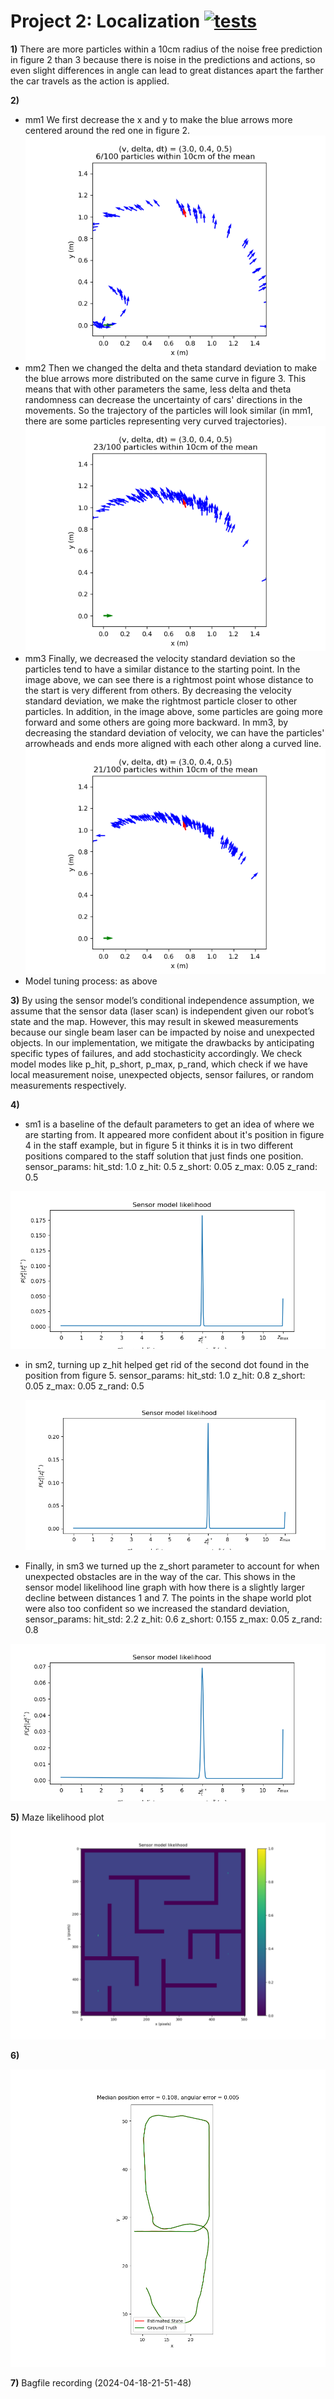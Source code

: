 # Project 2: Localization [![tests](../../../badges/submit-proj2/pipeline.svg)](../../../pipelines/submit-proj2/latest)

**1)** There are more particles within a 10cm radius of the noise free prediction in figure 2 than 3 because there is noise in the predictions and actions, so even slight differences in angle can lead to great distances apart the farther the car travels as the action is applied.


**2)** 
- mm1
We first decrease the x and y to make the blue arrows more centered around the red one in figure 2.
![mm1](mm1.png)
- mm2
Then we changed the delta and theta standard deviation to make the blue arrows more distributed on the same curve in figure 3. This means that with other parameters the same, less delta and theta randomness can decrease the uncertainty of cars' directions in the movements. So the trajectory of the particles will look similar (in mm1, there are some particles representing very curved trajectories).
![mm2](mm2.png)
- mm3
Finally, we decreased the velocity standard deviation so the particles tend to have a similar distance to the starting point. In the image above, we can see there is a rightmost point whose distance to the start is very different from others. By decreasing the velocity standard deviation, we make the rightmost particle closer to other particles. In addition, in the image above, some particles are going more forward and some others are going more backward. In mm3, by decreasing the standard deviation of velocity, we can have the particles' arrowheads and ends more aligned with each other along a curved line.
![mm3](mm3.png)
- Model tuning process: as above



**3)** By using the sensor model’s conditional independence assumption, we assume that the sensor data (laser scan) is independent given our robot’s state and the map. However, this may result in skewed measurements because our single beam laser can be impacted by noise and unexpected objects. In our implementation, we mitigate the drawbacks by anticipating specific types of failures, and add stochasticity accordingly. We check model modes like p_hit, p_short, p_max, p_rand, which check if we have local measurement noise, unexpected objects, sensor failures, or random measurements respectively. 

**4)** 
- sm1 is a baseline of the default parameters to get an idea of where we are starting from. It appeared more confident about it's position in figure 4 in the staff example, but in figure 5 it thinks it is in two different positions compared to the staff solution that just finds one position.
sensor_params:
  hit_std:    1.0
  z_hit:      0.5
  z_short:    0.05
  z_max:      0.05
  z_rand:     0.5

![sm1](sm1.png)

- in sm2, turning up z_hit helped get rid of the second dot found in the position from figure 5.
sensor_params:
  hit_std:    1.0
  z_hit:      0.8
  z_short:    0.05
  z_max:      0.05
  z_rand:     0.5

  ![sm2](sm2.png)

- Finally, in sm3 we turned up the z_short parameter to account for when unexpected obstacles are in the way of the car. This shows in the sensor model likelihood line graph with how there is a slightly larger decline between distances 1 and 7. The points in the shape world plot were also too confident so we increased the standard deviation,
sensor_params:
  hit_std:    2.2
  z_hit:      0.6
  z_short:    0.155
  z_max:      0.05
  z_rand:     0.8

![sm3](sm3.png)


**5)** Maze likelihood plot
![maze likelihood plot](maze_likelihood.png)


**6)** 

![Particle Filter Plot 60 second run](60_second_run.png)



**7)** Bagfile recording (2024-04-18-21-51-48)
